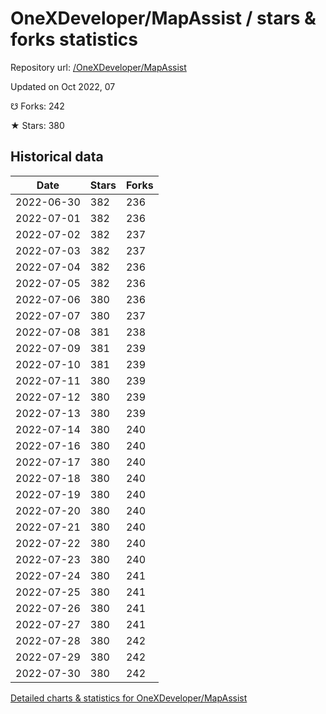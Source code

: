 # OneXDeveloper/MapAssist / stars & forks statistics

Repository url: [/OneXDeveloper/MapAssist](https://github.com/OneXDeveloper/MapAssist)

Updated on Oct 2022, 07

☋ Forks: 242

★ Stars: 380

## Historical data
| Date | Stars | Forks |
|------|-------|-------|
| 2022-06-30 | 382 | 236 | 
| 2022-07-01 | 382 | 236 | 
| 2022-07-02 | 382 | 237 | 
| 2022-07-03 | 382 | 237 | 
| 2022-07-04 | 382 | 236 | 
| 2022-07-05 | 382 | 236 | 
| 2022-07-06 | 380 | 236 | 
| 2022-07-07 | 380 | 237 | 
| 2022-07-08 | 381 | 238 | 
| 2022-07-09 | 381 | 239 | 
| 2022-07-10 | 381 | 239 | 
| 2022-07-11 | 380 | 239 | 
| 2022-07-12 | 380 | 239 | 
| 2022-07-13 | 380 | 239 | 
| 2022-07-14 | 380 | 240 | 
| 2022-07-16 | 380 | 240 | 
| 2022-07-17 | 380 | 240 | 
| 2022-07-18 | 380 | 240 | 
| 2022-07-19 | 380 | 240 | 
| 2022-07-20 | 380 | 240 | 
| 2022-07-21 | 380 | 240 | 
| 2022-07-22 | 380 | 240 | 
| 2022-07-23 | 380 | 240 | 
| 2022-07-24 | 380 | 241 | 
| 2022-07-25 | 380 | 241 | 
| 2022-07-26 | 380 | 241 | 
| 2022-07-27 | 380 | 241 | 
| 2022-07-28 | 380 | 242 | 
| 2022-07-29 | 380 | 242 | 
| 2022-07-30 | 380 | 242 | 


[Detailed charts & statistics for OneXDeveloper/MapAssist](https://reviewgithub.com/rep/OneXDeveloper/MapAssist)
